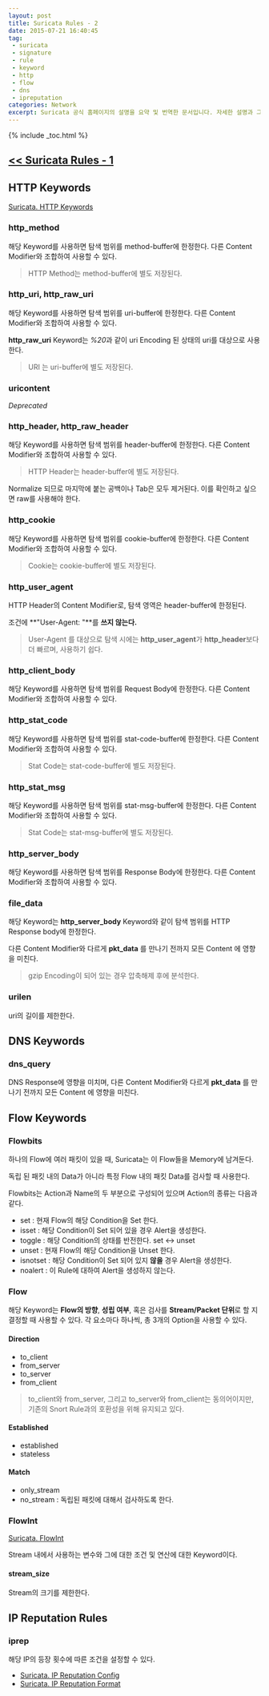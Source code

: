 ```yaml
---
layout: post
title: Suricata Rules - 2
date: 2015-07-21 16:40:45
tag:
 - suricata
 - signature
 - rule
 - keyword
 - http
 - flow
 - dns
 - ipreputation
categories: Network
excerpt: Suricata 공식 홈페이지의 설명을 요약 및 번역한 문서입니다. 자세한 설명과 그림은 매 단락마다 첨부된 원문 링크를 참조하세요.
---
```

{% include _toc.html %}

## **[\<\< Suricata Rules - 1](http://dal4segno.github.io/network/2015/07/21/suricata-rules.html)**

## HTTP Keywords 

[Suricata. HTTP Keywords](https://redmine.openinfosecfoundation.org/projects/suricata/wiki/HTTP-keywords)

### http_method 

해당 Keyword를 사용하면 탐색 범위를 method-buffer에 한정한다. 다른 Content Modifier와 조합하여 사용할 수 있다.

> HTTP Method는 method-buffer에 별도 저장된다.


### http_uri, http_raw_uri 

해당 Keyword를 사용하면 탐색 범위를 uri-buffer에 한정한다. 다른 Content Modifier와 조합하여 사용할 수 있다.

**http_raw_uri** Keyword는 *%20*과 같이 uri Encoding 된 상태의 uri를 대상으로 사용한다.

> URI 는 uri-buffer에 별도 저장된다.

### uricontent 

*Deprecated*

### http_header, http_raw_header 

해당 Keyword를 사용하면 탐색 범위를 header-buffer에 한정한다. 다른 Content Modifier와 조합하여 사용할 수 있다.

> HTTP Header는 header-buffer에 별도 저장된다.

Normalize 되므로 마지막에 붙는 공백이나 Tab은 모두 제거된다. 이를 확인하고 싶으면 raw를 사용해야 한다.

### http_cookie 

해당 Keyword를 사용하면 탐색 범위를 cookie-buffer에 한정한다. 다른 Content Modifier와 조합하여 사용할 수 있다.

> Cookie는 cookie-buffer에 별도 저장된다.

### http_user_agent 

HTTP Header의 Content Modifier로, 탐색 영역은 header-buffer에 한정된다.

조건에 **"User-Agent: "**를 **쓰지 않는다.**

> User-Agent 를 대상으로 탐색 시에는 **http_user_agent**가 **http_header**보다 더 빠르며, 사용하기 쉽다.
> [](http://blog.inliniac.net/2012/07/09/suricata-http_user_agent-vs-http_header/)



### http_client_body 

해당 Keyword를 사용하면 탐색 범위를 Request Body에 한정한다. 다른 Content Modifier와 조합하여 사용할 수 있다.

### http_stat_code 

해당 Keyword를 사용하면 탐색 범위를 stat-code-buffer에 한정한다. 다른 Content Modifier와 조합하여 사용할 수 있다.

> Stat Code는 stat-code-buffer에 별도 저장된다.

### http_stat_msg 

해당 Keyword를 사용하면 탐색 범위를 stat-msg-buffer에 한정한다. 다른 Content Modifier와 조합하여 사용할 수 있다.

> Stat Code는 stat-msg-buffer에 별도 저장된다.

### http_server_body 

해당 Keyword를 사용하면 탐색 범위를 Response Body에 한정한다. 다른 Content Modifier와 조합하여 사용할 수 있다.

### file_data 

해당 Keyword는 **http_server_body** Keyword와 같이 탐색 범위를 HTTP Response body에 한정한다.

다른 Content Modifier와 다르게 **pkt_data** 를 만나기 전까지 모든 Content 에 영향을 미친다.

> gzip Encoding이 되어 있는 경우 압축해제 후에 분석한다.


### urilen 

uri의 길이를 제한한다.

## DNS Keywords 

### dns_query 

DNS Response에 영향을 미치며, 다른 Content Modifier와 다르게 **pkt_data** 를 만나기 전까지 모든 Content 에 영향을 미친다.

## Flow Keywords 

### Flowbits 

하나의 Flow에 여러 패킷이 있을 때, Suricata는 이 Flow들을 Memory에 남겨둔다. 

독립 된 패킷 내의 Data가 아니라 특정 Flow 내의 패킷 Data를 검사할 때 사용한다.

Flowbits는 Action과 Name의 두 부분으로 구성되어 있으며 Action의 종류는 다음과 같다.

 - set : 현재 Flow의 해당 Condition을 Set 한다.
 - isset : 해당 Condition이 Set 되어 있을 경우 Alert을 생성한다.
 - toggle : 해당 Condition의 상태를 반전한다. set <-> unset
 - unset : 현재 Flow의 해당 Condition을 Unset 한다.
 - isnotset : 해당 Condition이 Set 되어 있지 **않을** 경우 Alert을 생성한다.
 - noalert : 이 Rule에 대하여 Alert을 생성하지 않는다.

### Flow 

해당 Keyword는 **Flow의 방향**, **성립 여부**, 혹은 검사를 **Stream/Packet 단위**로 할 지 결정할 때 사용할 수 있다. 각 요소마다 하나씩, 총 3개의 Option을 사용할 수 있다.

#### Direction 

 - to_client
 - from_server
 - to_server
 - from_client

> to_client와 from_server, 그리고 to_server와 from_client는 동의어이지만, 기존의 Snort Rule과의 호환성을 위해 유지되고 있다.

#### Established 

 - established
 - stateless

#### Match 

 - only_stream
 - no_stream : 독립된 패킷에 대해서 검사하도록 한다.

### FlowInt 

[Suricata. FlowInt](https://redmine.openinfosecfoundation.org/projects/suricata/wiki/Flowint)

Stream 내에서 사용하는 변수와 그에 대한 조건 및 연산에 대한 Keyword이다.


#### stream_size 

Stream의 크기를 제한한다.

## IP Reputation Rules 

### iprep 

해당 IP의 등장 횟수에 따른 조건을 설정할 수 있다.

 - [Suricata. IP Reputation Config](https://redmine.openinfosecfoundation.org/projects/suricata/wiki/IPReputationConfig)
 - [Suricata. IP Reputation Format](https://redmine.openinfosecfoundation.org/projects/suricata/wiki/IPReputationFormat)

